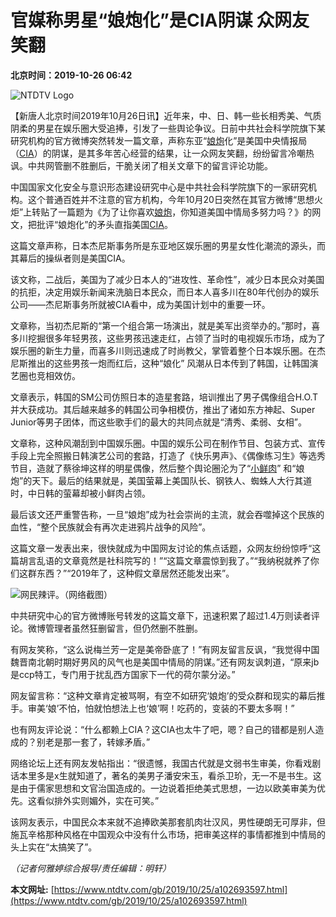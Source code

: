 # 官媒称男星“娘炮化”是CIA阴谋 众网友笑翻

**北京时间：2019-10-26 06:42**

![NTDTV Logo](https://i.ntdtv.com/assets/uploads/2024/12/ntdtv-logo-default-1280x853.webp)

【新唐人北京时间2019年10月26日讯】近年来，中、日、韩一些长相秀美、气质阴柔的男星在娱乐圈大受追捧，引发了一些舆论争议。日前中共社会科学院旗下某研究机构的官方微博突然转发一篇文章，声称东亚“[娘炮](https://www.ntdtv.com/gb/focus/娘炮)化”是美国中央情报局（[CIA](https://www.ntdtv.com/gb/focus/cia)）的阴谋，是其多年苦心经营的结果，让一众网友笑翻，纷纷留言冷嘲热讽。中共网管删不胜删后，干脆关闭了相关文章下的留言评论功能。

中国国家文化安全与意识形态建设研究中心是中共社会科学院旗下的一家研究机构。这个普通百姓并不注意的官方机构，今年10月20日突然在其官方微博“思想火炬”上转贴了一篇题为《为了让你喜欢[娘炮](https://www.ntdtv.com/gb/focus/娘炮)，你知道美国中情局多努力吗？》的网文，把批评“娘炮化”的矛头直指美国[CIA](https://www.ntdtv.com/gb/focus/cia)。

这篇文章声称，日本杰尼斯事务所是东亚地区娱乐圈的男星女性化潮流的源头，而其幕后的操纵者则是美国CIA。

该文称，二战后，美国为了减少日本人的“进攻性、革命性”，减少日本民众对美国的抗拒，决定用娱乐新闻来洗脑日本民众，而日本人喜多川在80年代创办的娱乐公司——杰尼斯事务所就被CIA看中，成为美国计划中的重要一环。

文章称，当初杰尼斯的“第一个组合第一场演出，就是美军出资举办的。”那时，喜多川挖掘很多年轻男孩，这些男孩迅速走红，占领了当时的电视娱乐市场，成为了娱乐圈的新生力量，而喜多川则迅速成了时尚教父，掌管着整个日本娱乐圈。在杰尼斯推出的这些男孩一炮而红后，这种“娘化” 风潮从日本传到了韩国，让韩国演艺圈也竞相效仿。

文章表示，韩国的SM公司仿照日本的造星套路，培训推出了男子偶像组合H.O.T并大获成功。其后越来越多的韩国公司争相模仿，推出了诸如东方神起、Super Junior等男子团体，而这些歌手们的最大的共同点就是“清秀、柔弱、女相”。

文章称，这种风潮刮到中国娱乐圈。中国的娱乐公司在制作节目、包装方式、宣传手段上完全照搬日韩演艺公司的套路，打造了《快乐男声》、《偶像练习生》等选秀节目，造就了蔡徐坤这样的明星偶像，然后整个舆论圈沦为了“[小鲜肉](https://www.ntdtv.com/gb/focus/小鲜肉)” 和“娘炮”的天下。最后的结果就是，美国萤幕上美国队长、钢铁人、蜘蛛人大行其道时，中日韩的萤幕却被小鲜肉占领。

最后该文还严重警告称，一旦“娘炮”成为社会崇尚的主流，就会吞噬掉这个民族的血性，“整个民族就会有再次走进鸦片战争的风险”。

这篇文章一发表出来，很快就成为中国网友讨论的焦点话题，众网友纷纷惊呼“这篇胡言乱语的文章竟然是社科院写的！”“这篇文章震惊到我了。”“我纳税就养了你们这群东西？”“2019年了，这种假文章居然还能发出来”。

![网民辣评。（网络截图）](https://i.ntdtv.com/assets/uploads/2019/10/la-ping.jpg)

中共研究中心的官方微博账号转发的这篇文章下，迅速积累了超过1.4万则读者评论。微博管理者虽然狂删留言，但仍然删不胜删。

有网友笑称，“这么说梅兰芳一定是美帝卧底了！”有网友留言反讽，“我觉得中国魏晋南北朝时期好男风的风气也是美国中情局的阴谋。”还有网友讽刺道，“原来jb是ccp特工，专门用于扰乱西方国家下一代的荷尔蒙分泌。”

网友留言称：“这种文章肯定被骂啊，有空不如研究‘娘炮’的受众群和现实的幕后推手。审美‘娘’不怕，怕就怕想法上也‘娘’啊！吃药的，变装的不要太多啊！”

也有网友评论说：“什么都赖上CIA？这CIA也太牛了吧，嗯？自己的错都是别人造成的？别老是那一套了，转嫁矛盾。”

网络论坛上还有网友发帖指出：“很遗憾，我国古代就是文弱书生审美，你看戏剧话本里多是x生就知道了，著名的美男子潘安宋玉，看杀卫玠，无一不是书生。这是由于儒家思想和文官治国造成的。一边说着拒绝美式思想，一边以欧美审美为优先。这看似排外实则媚外，实在可笑。”

该网友表示，中国民众本来就不追捧欧美那套肌肉壮汉风，男性硬朗无可厚非，但施瓦辛格那种风格在中国观众中没有什么市场，把审美这样的事情都推到中情局的头上实在“太搞笑了”。

*（记者何雅婷综合报导/责任编辑：明轩）*

**本文网址:** [https://www.ntdtv.com/gb/2019/10/25/a102693597.html](https://www.ntdtv.com/gb/2019/10/25/a102693597.html)